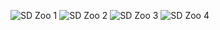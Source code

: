 ![SD Zoo 1](/pic/SD_Zoo/IMG_0049.HEIC)
![SD Zoo 2](/pic/SD_Zoo/IMG_0055.HEIC)
![SD Zoo 3](/pic/SD_Zoo/IMG_0061.HEIC)
![SD Zoo 4](/pic/SD_Zoo/IMG_0084.HEIC)

